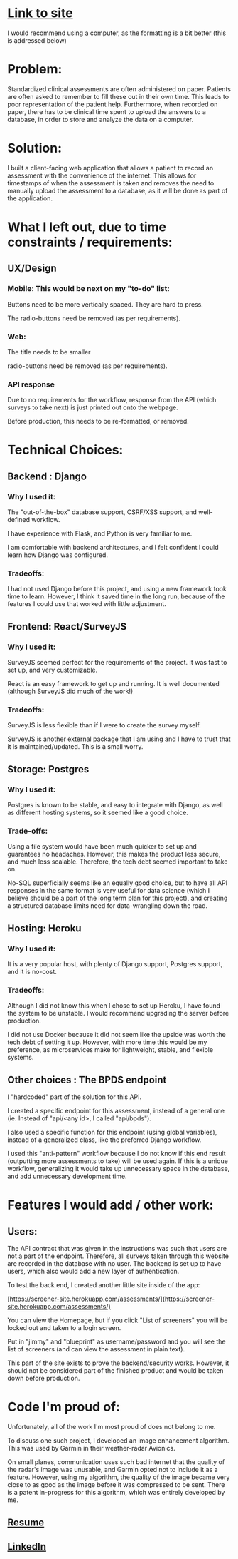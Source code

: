 # [Link to site](https://screener-site.herokuapp.com/frontend/)
I would recommend using a computer, as the formatting is a bit better (this is addressed below)

# Problem:
Standardized clinical assessments are often administered on paper. Patients are often asked to remember to fill these out in their own time. This leads to poor representation of the patient help. Furthermore, when recorded on paper, there has to be clinical time spent to upload the answers to a database, in order to store and analyze the data on a computer.

# Solution:
I built a client-facing web application that allows a patient to record an assessment with the convenience of the internet. This allows for timestamps of when the assessment is taken and removes the need to manually upload the assessment to a database, as it will be done as part of the application.

# What I left out, due to time constraints / requirements:

## UX/Design

### Mobile: This would be next on my &quot;to-do&quot; list:

Buttons need to be more vertically spaced. They are hard to press.

The radio-buttons need be removed (as per requirements).

### Web:

The title needs to be smaller

radio-buttons need be removed (as per requirements).

### API response
Due to no requirements for the workflow, response from the API (which surveys to take next) is just printed out onto the webpage.

Before production, this needs to be re-formatted, or removed.

# Technical Choices:
## Backend : Django

### Why I used it:

The &quot;out-of-the-box&quot; database support, CSRF/XSS support, and well-defined workflow.

I have experience with Flask, and Python is very familiar to me.

I am comfortable with backend architectures, and I felt confident I could learn how Django was configured.

### Tradeoffs:

I had not used Django before this project, and using a new framework took time to learn. However, I think it saved time in the long run, because of the features I could use that worked with little adjustment.

## Frontend: React/SurveyJS

### Why I used it:

SurveyJS seemed perfect for the requirements of the project. It was fast to set up, and very customizable.

React is an easy framework to get up and running. It is well documented (although SurveyJS did much of the work!)

### Tradeoffs:

SurveyJS is less flexible than if I were to create the survey myself.

SurveyJS is another external package that I am using and I have to trust that it is maintained/updated. This is a small worry.

## Storage: Postgres

### Why I used it:

Postgres is known to be stable, and easy to integrate with Django, as well as different hosting systems, so it seemed like a good choice.

### Trade-offs:

Using a file system would have been much quicker to set up and guarantees no headaches. However, this makes the product less secure, and much less scalable. Therefore, the tech debt seemed important to take on.

No-SQL superficially seems like an equally good choice, but to have all API responses in the same format is very useful for data science (which I believe should be a part of the long term plan for this project), and creating a structured database limits need for data-wrangling down the road.

## Hosting: Heroku

### Why I used it:

It is a very popular host, with plenty of Django support, Postgres support, and it is no-cost.

### Tradeoffs:

Although I did not know this when I chose to set up Heroku, I have found the system to be unstable. I would recommend upgrading the server before production.

I did not use Docker because it did not seem like the upside was worth the tech debt of setting it up. However, with more time this would be my preference, as microservices make for lightweight, stable, and flexible systems.

## Other choices : The BPDS endpoint

I &quot;hardcoded&quot; part of the solution for this API.

I created a specific endpoint for this assessment, instead of a general one (ie. Instead of &quot;api/<any id\>, I called &quot;api/bpds&quot;).

I also used a specific function for this endpoint (using global variables), instead of a generalized class, like the preferred Django workflow.

I used this &quot;anti-pattern&quot; workflow because I do not know if this end result (outputting more assessments to take) will be used again. If this is a unique workflow, generalizing it would take up unnecessary space in the database, and add unnecessary development time.

# Features I would add / other work:

## Users:

The API contract that was given in the instructions was such that users are not a part of the endpoint. Therefore, all surveys taken through this website are recorded in the database with no user. The backend is set up to have users, which also would add a new layer of authentication.

To test the back end, I created another little site inside of the app:

[https://screener-site.herokuapp.com/assessments/](https://screener-site.herokuapp.com/assessments/)

You can view the Homepage, but if you click &quot;List of screeners&quot; you will be locked out and taken to a login screen.

Put in &quot;jimmy&quot; and &quot;blueprint&quot; as username/password and you will see the list of screeners (and can view the assessment in plain text).

This part of the site exists to prove the backend/security works. However, it should not be considered part of the finished product and would be taken down before production.

# Code I&#39;m proud of:

Unfortunately, all of the work I&#39;m most proud of does not belong to me.

To discuss one such project, I developed an image enhancement algorithm. This was used by Garmin in their weather-radar Avionics.

On small planes, communication uses such bad internet that the quality of the radar&#39;s image was unusable, and Garmin opted not to include it as a feature. However, using my algorithm, the quality of the image became very close to as good as the image before it was compressed to be sent. There is a patent in-progress for this algorithm, which was entirely developed by me.

## [Resume](https://github.com/jimmycarney1/screener-app/blob/master/Jimmy%20Carney.pdf)

## [LinkedIn](https://www.linkedin.com/in/jimmy-carney-096564a6/)
